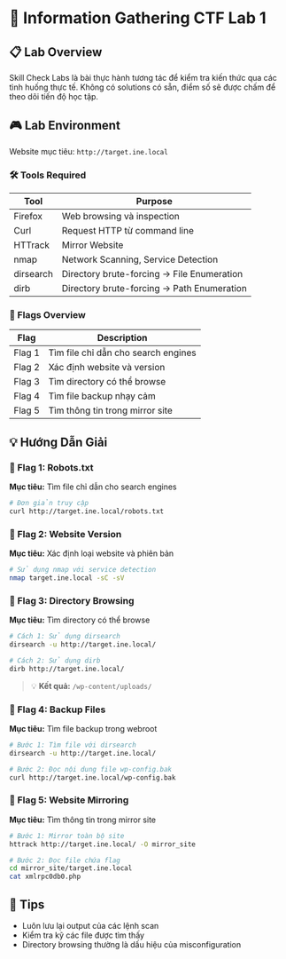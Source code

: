 # 🎯 Information Gathering CTF Lab 1

## 📋 Lab Overview
Skill Check Labs là bài thực hành tương tác để kiểm tra kiến thức qua các tình huống thực tế. Không có solutions có sẵn, điểm số sẽ được chấm để theo dõi tiến độ học tập.

## 🎮 Lab Environment
Website mục tiêu: `http://target.ine.local`

### 🛠️ Tools Required
| Tool | Purpose |
|------|---------|
| Firefox | Web browsing và inspection |
| Curl | Request HTTP từ command line |
| HTTrack | Mirror Website |
| nmap | Network Scanning, Service Detection |
| dirsearch | Directory brute-forcing -> File Enumeration |
| dirb | Directory brute-forcing -> Path Enumeration |

### 🚩 Flags Overview
| Flag | Description |
|------|-------------|
| Flag 1 | Tìm file chỉ dẫn cho search engines |
| Flag 2 | Xác định website và version |
| Flag 3 | Tìm directory có thể browse |
| Flag 4 | Tìm file backup nhạy cảm |
| Flag 5 | Tìm thông tin trong mirror site |

## 💡 Hướng Dẫn Giải

### 🏁 Flag 1: Robots.txt
**Mục tiêu:** Tìm file chỉ dẫn cho search engines
```bash
# Đơn giản truy cập
curl http://target.ine.local/robots.txt
```

### 🏁 Flag 2: Website Version
**Mục tiêu:** Xác định loại website và phiên bản
```bash
# Sử dụng nmap với service detection
nmap target.ine.local -sC -sV
```

### 🏁 Flag 3: Directory Browsing
**Mục tiêu:** Tìm directory có thể browse
```bash
# Cách 1: Sử dụng dirsearch
dirsearch -u http://target.ine.local/

# Cách 2: Sử dụng dirb
dirb http://target.ine.local/
```
> 💡 **Kết quả:** `/wp-content/uploads/`

### 🏁 Flag 4: Backup Files
**Mục tiêu:** Tìm file backup trong webroot
```bash
# Bước 1: Tìm file với dirsearch
dirsearch -u http://target.ine.local/

# Bước 2: Đọc nội dung file wp-config.bak
curl http://target.ine.local/wp-config.bak
```

### 🏁 Flag 5: Website Mirroring
**Mục tiêu:** Tìm thông tin trong mirror site
```bash
# Bước 1: Mirror toàn bộ site
httrack http://target.ine.local/ -O mirror_site

# Bước 2: Đọc file chứa flag
cd mirror_site/target.ine.local
cat xmlrpc0db0.php
```

## 📝 Tips
- Luôn lưu lại output của các lệnh scan
- Kiểm tra kỹ các file được tìm thấy
- Directory browsing thường là dấu hiệu của misconfiguration